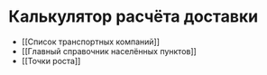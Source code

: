 # Калькулятор расчёта доставки
- [[Список транспортных компаний]]
-  [[Главный справочник населённых пунктов]]
-  [[Точки роста]]